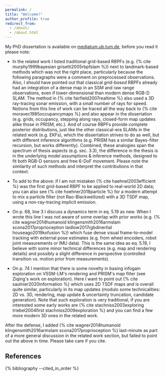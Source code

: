 ```yaml
---
permalink: /
title: "Welcome!"
author_profile: true
redirect_from: 
  - /about/
  - /about.html
---
```


My PhD dissertation is available on [mediatum.ub.tum.de](https://mediatum.ub.tum.de/doc/1720613/1720613.pdf), before you read it please note:

- In the related work I listed traditional grid-based RBPFs (e.g. {% cite murphy1999bayesian grisetti2005rbpfslam %}) next to landmark-based methods which was not the right place, particularly because the following paragraphs were a comment on preprocessed observations.
Also, I should have pointed out that classical *grid-based* RBPFs already had an integration of a dense map in an SSM and raw range observations, even if lower-dimensional than modern dense RGB-D SLAM.
The method in {% cite fairfield2007realtime %} also used a 3D ray-tracing sonar emission, with a small number of rays for speed.
Notions from this line of work can be traced all the way back to {% cite moravec1985occupancymaps %} and also appear in the dissertation (e.g. grids, occupancy, stepping along rays, closed-form map updates alike those in PRISM, etc.).
And of course RBPFs provide complete posterior distributions, just like the other classical-era SLAMs in the related work (e.g. EKFs), which the dissertation strives to do as well, but with different inference algorithms (e.g. PRISM has a similar Bayes-filter recursion, but works differently).
Combined, these analogies span the spectrum of thesis aspects (e.g. sec. 3.3), the difference in the thesis is in the underlying model assumptions & inference methods, designed to fit both RGB-D sensors and free 6-DoF movement.
Please note the similarity of such methods and interpret the contributions in that context.

- To add to the above: if I am not mistaken {% cite haehnel2003efficient %} was the first grid-based RBPF to be applied to real-world 2D data; you can also see {% cite hoehner2018particle %} for a modern attempt to mix a particle filter (not Rao-Blackwellized) with a 3D TSDF map, using a non-ray-tracing implicit emission.

- On p. 68, line 3 I discuss a dynamics term in eq. 5.19 as new.
When I wrote this line I was not aware of some overlap with prior works (e.g. {% cite wagner2014humanoid klingensmith2016armslam scona2017proprioception laidlow2017rgbdinertial houseago2019kofusion %}) which fuse dense visual frame-to-model tracking with external pose estimates (e.g. from wheel encoders, robot joint measurements or IMU data).
This is the same idea as eq. 5.19, I believe with some minor technical differences (e.g. map and rendering details) and possibly a slight difference in perspective (controlled transition vs. motion prior from measurements).

- On p. 74 I mention that there is some novelty in basing infogain exploration on VSSM-LM's rendering and PRISM's map filter (see Ziqing's work on exploration).
Here I want to point out {% cite saulnier2020information %} which uses 2D TSDF maps and is overall quite similar, particularly in its map updates (modulo some technicalities: 2D vs. 3D, rendering, map update & uncertainty truncation, candidate generation).
Note that such exploration is very traditional, if you are interested some early works are {% cite stachniss2003exploring triebel2004first stachniss2009exploration %} and you can find a few more modern 3D ones in the related work.

After the defense, I added {% cite wagner2014humanoid klingensmith2016armslam scona2017proprioception %} last-minute as part of a more general discussion in the related work section, but failed to point out the above in time.
Please take care if you cite.

## References
{% bibliography --cited_in_order %}
